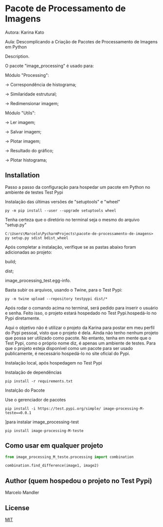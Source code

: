 # Pacote de Processamento de Imagens
Autora: Karina Kato


Aula: Descomplicando a Criação de Pacotes de Processamento de Imagens em Python

Description. 

O pacote "image_processing" é usado para:

Módulo "Processing":

-> Correspondência de histograma;

-> Similaridade estrutural;

-> Redimensionar imagem;

Módulo "Utils":

-> Ler imagem;

-> Salvar imagem;

-> Plotar imagem;

-> Resultado do gráfico;

-> Plotar histograma;

## Installation

Passo a passo da configuração para hospedar um pacote em Python no ambiente de testes Test Pypi

 Instalação das últimas versões de "setuptools" e "wheel"

    py -m pip install --user --upgrade setuptools wheel
 Tenha certeza que o diretório no terminal seja o mesmo do arquivo "setup.py"

    C:\Users\Marcelo\PycharmProjects\pacote-de-processamento-de-imagens> py setup.py sdist bdist_wheel

 Após completar a instalação, verifique se as pastas abaixo foram adicionadas ao projeto:

 build;

 dist;

 image_processing_test.egg-info.

Basta subir os arquivos, usando o Twine, para o Test Pypi:

    py -m twine upload --repository testpypi dist/*

Após rodar o comando acima no terminal, será pedido para inserir o usuário e senha. Feito isso, o projeto estará hospedado no Test Pypi.hospedá-lo no Pypi diretamente.

Aqui o objetivo não é utilizar o projeto da Karina para postar em meu perfil do Pypi pessoal, visto que o projeto é dela. Ainda não tenho nenhum projeto que possa ser utilizado como pacote.
No entanto, tenha em mente que o Test Pypi, como o próprio nome diz, é apenas um ambiente de testes. Para que o projeto esteja disponível como um pacote para ser usado publicamente, é necessário hospedá-lo no site oficial do Pypi.

Instalação local, após hospedagem no Test Pypi

Instalação de dependências

    pip install -r requirements.txt

Instalção do Pacote

Use o gerenciador de pacotes 

    pip install -i https://test.pypi.org/simple/ image-processing-M-teste==0.0.1 

]para instalar image_processing-test

    pip install image-processing-M-teste
## Como usar em qualquer projeto

```python
from image_processing_M_teste.processing import combination

combination.find_difference(image1, image2)
```

## Author (quem hospedou o projeto no Test Pypi)
Marcelo Mandler

## License
[MIT](https://choosealicense.com/licenses/mit/)